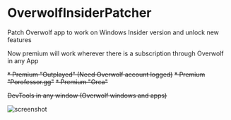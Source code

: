 # OverwolfInsiderPatcher

Patch Overwolf app to work on Windows Insider version and unlock new features

Now premium will work wherever there is a subscription through Overwolf in any App

~~* Premium "Outplayed" (Need Overwolf account logged)~~
~~* Premium "Porofessor.gg"~~
~~* Premium "Orca"~~

~~DevTools in any window (Overwolf windows and apps)~~

![screenshot](https://i.imgur.com/17uDpEG.png)
